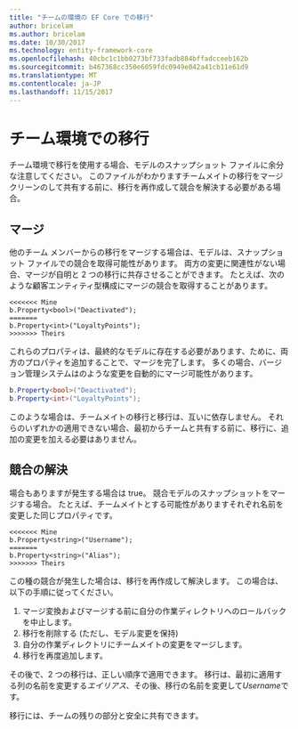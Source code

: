```yaml
---
title: "チームの環境の EF Core での移行"
author: bricelam
ms.author: bricelam
ms.date: 10/30/2017
ms.technology: entity-framework-core
ms.openlocfilehash: 40cbc1c1bb0273bf733fadb884bffadcceeb162b
ms.sourcegitcommit: b467368cc350e6059fdc0949e042a41cb11e61d9
ms.translationtype: MT
ms.contentlocale: ja-JP
ms.lasthandoff: 11/15/2017
---
```

<a name="migrations-in-team-environments"></a>チーム環境での移行
===============================
チーム環境で移行を使用する場合、モデルのスナップショット ファイルに余分な注意してください。 このファイルがわかりますチームメイトの移行をマージ クリーンのして共有する前に、移行を再作成して競合を解決する必要がある場合。

<a name="merging"></a>マージ
-------
他のチーム メンバーからの移行をマージする場合は、モデルは、スナップショット ファイルでの競合を取得可能性があります。 両方の変更に関連性がない場合、マージが自明と 2 つの移行に共存させることができます。 たとえば、次のような顧客エンティティ型構成にマージの競合を取得することがあります。

    <<<<<<< Mine
    b.Property<bool>("Deactivated");
    =======
    b.Property<int>("LoyaltyPoints");
    >>>>>>> Theirs

これらのプロパティは、最終的なモデルに存在する必要があります、ために、両方のプロパティを追加することで、マージを完了します。 多くの場合、バージョン管理システムはのような変更を自動的にマージ可能性があります。

``` csharp
b.Property<bool>("Deactivated");
b.Property<int>("LoyaltyPoints");
```

このような場合は、チームメイトの移行と移行は、互いに依存しません。 それらのいずれかの適用できない場合、最初からチームと共有する前に、移行に、追加の変更を加える必要はありません。

<a name="resolving-conflicts"></a>競合の解決
-------------------
場合もありますが発生する場合は true。 競合モデルのスナップショットをマージする場合。 たとえば、チームメイトとする可能性がありますそれぞれ名前を変更した同じプロパティです。

    <<<<<<< Mine
    b.Property<string>("Username");
    =======
    b.Property<string>("Alias");
    >>>>>>> Theirs

この種の競合が発生した場合は、移行を再作成して解決します。 この場合は、以下の手順に従ってください。

1. マージ変換およびマージする前に自分の作業ディレクトリへのロールバックを中止します。
2. 移行を削除する (ただし、モデル変更を保持)
3. 自分の作業ディレクトリにチームメイトの変更をマージします。
4. 移行を再度追加します。

その後で、2 つの移行は、正しい順序で適用できます。 移行は、最初に適用する列の名前を変更する*エイリアス*、その後、移行の名前を変更して*Username*です。

移行には、チームの残りの部分と安全に共有できます。
